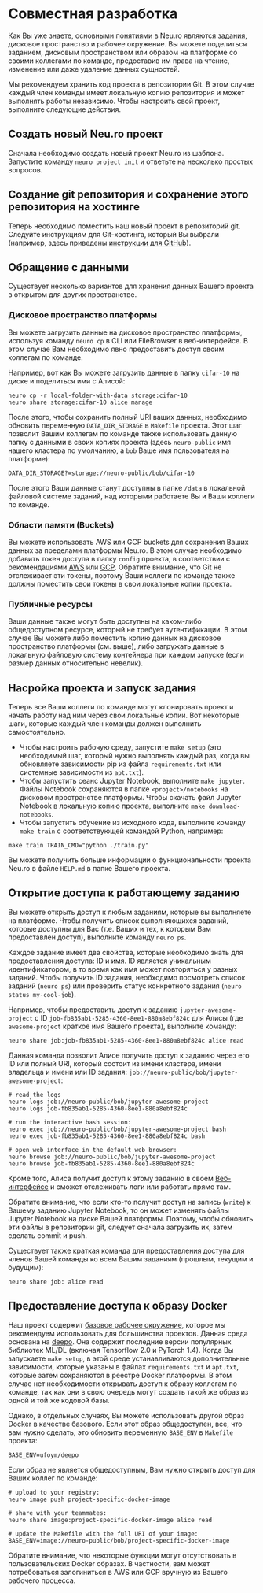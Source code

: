 # Совместная разработка

Как Вы уже [знаете](getting-started.md#understanding-core-concepts), основными понятиями в Neu.ro являются задания, дисковое пространство и рабочее окружение. Вы можете поделиться заданием, дисковым пространством или образом на платформе со своими коллегами по команде, предоставив им права на чтение, изменение или даже удаление данных сущностей.

Мы рекомендуем хранить код проекта в репозитории Git. В этом случае каждый член команды имеет локальную копию репозитория и может выполнять работы независимо. Чтобы настроить свой проект, выполните следующие действия.

## Создать новый Neu.ro проект

Сначала необходимо создать новый проект Neu.ro из шаблона. Запустите команду `neuro project init` и ответьте на несколько простых вопросов.

## Создание git репозитория и сохранение этого репозитория на хостинге

Теперь необходимо поместить наш новый проект в репозиторий git. Следуйте инструкциям для Git-хостинга, который Вы выбрали \(например, здесь приведены [инструкции для GitHub](https://help.github.com/en/github/importing-your-projects-to-github/adding-an-existing-project-to-github-using-the-command-line)\).

## Обращение с данными

Существует несколько вариантов для хранения данных Вашего проекта в открытом для других пространстве.

### Дисковое пространство платформы

Вы можете загрузить данные на дисковое пространство платформы, используя команду `neuro cp` в CLI или FileBrowser в веб-интерфейсе. В этом случае Вам необходимо явно предоставить доступ своим коллегам по команде.

Например, вот как Вы можете загрузить данные в папку `cifar-10` на диске и поделиться ими с Алисой:

```text
neuro cp -r local-folder-with-data storage:cifar-10
neuro share storage:cifar-10 alice manage
```

После этого, чтобы сохранить полный URI ваших данных, необходимо обновить переменную `DATA_DIR_STORAGE` в `Makefile` проекта. Этот шаг позволит Вашим коллегам по команде также использовать данную папку с данными в своих копиях проекта \(здесь `neuro-public` имя нашего кластера по умолчанию, а `bob` Ваше имя пользователя на платформе\):

```text
DATA_DIR_STORAGE?=storage://neuro-public/bob/cifar-10
```

После этого Ваши данные станут доступны в папке `/data` в локальной файловой системе заданий, над которыми работаете Вы и Ваши коллеги по команде.

### Области памяти \(Buckets\)

Вы можете использовать AWS или GCP buckets для сохранения Ваших данных за пределами платформы Neu.ro. В этом случае необходимо добавить токен доступа в папку `config` проекта, в соответствии с рекомендациями [AWS](https://docs.neu.ro/toolbox/accessing-object-storage-in-aws) или [GCP](https://docs.neu.ro/toolbox/accessing-object-storage-in-gcp). Обратите внимание, что Git не отслеживает эти токены, поэтому Ваши коллеги по команде также должны поместить свои токены в свои локальные копии проекта.

### Публичные ресурсы

Ваши данные также могут быть доступны на каком-либо общедоступном ресурсе, который не требует аутентификации. В этом случае Вы можете либо поместить копию данных на дисковое пространство платформы \(см. выше\), либо загружать данные в локальную файловую систему контейнера при каждом запуске \(если размер данных относительно невелик\).

## Насройка проекта и запуск задания

Теперь все Ваши коллеги по команде могут клонировать проект и начать работу над ним через свои локальные копии. Вот некоторые шаги, которые каждый член команды должен выполнить самостоятельно.

* Чтобы настроить рабочую среду, запустите `make setup` \(это необходимый шаг, который нужно выполнять каждый раз, когда вы обновляете зависимости pip из файла `requirements.txt` или системные зависимости из `apt.txt`\). 
* Чтобы запустить сеанс Jupyter Notebook, выполните `make jupyter`. Файлы Notebook сохраняются в папке `<project>/notebooks` на дисковом пространстве платформы. Чтобы скачать файл Jupyter Notebook в локальную копию проекта, выполните `make download-notebooks`.
* Чтобы запустить обучение из исходного кода, выполните команду `make train` с соответствующей командой Python, например:

```text
make train TRAIN_CMD="python ./train.py"
```

Вы можете получить больше информации о функциональности проекта Neu.ro в файле `HELP.md` в папке Вашего проекта.

## Открытие доступа к работающему заданию

Вы можете открыть доступ к любым заданиям, которые вы выполняете на платформе. Чтобы получить список выполняющихся заданий, которые доступны для Вас \(т.е. Ваших и тех, к которым Вам предоставлен доступ\), выполните команду `neuro ps`.

Каждое задание имеет два свойства, которые необходимо знать для предоставления доступа: ID и имя. ID является уникальным идентификатором, в то время как имя может повторяться у разных заданий. Чтобы получить ID задания, необходимо посмотреть список заданий \(`neuro ps`\) или проверить статус конкретного задания \(`neuro status my-cool-job`\).

Например, чтобы предоставить доступ к заданию `jupyter-awesome-project` с ID `job-fb835ab1-5285-4360-8ee1-880a8ebf824c` для Алисы \(где `awesome-project` краткое имя Вашего проекта\), выполните команду:

```text
neuro share job:job-fb835ab1-5285-4360-8ee1-880a8ebf824c alice read
```

Данная команда позволит Алисе получить доступ к заданию через его ID или полный URI, который состоит из имени кластера, имени владельца и имени или ID задания: `job://neuro-public/bob/jupyter-awesome-project`:

```text
# read the logs
neuro logs job://neuro-public/bob/jupyter-awesome-project
neuro logs job-fb835ab1-5285-4360-8ee1-880a8ebf824c   

# run the interactive bash session:
neuro exec job://neuro-public/bob/jupyter-awesome-project bash  
neuro exec job-fb835ab1-5285-4360-8ee1-880a8ebf824c bash   

# open web interface in the default web browser:
neuro browse job://neuro-public/bob/jupyter-awesome-project 
neuro browse job-fb835ab1-5285-4360-8ee1-880a8ebf824c
```

Кроме того, Алиса получит доступ к этому заданию в своем [Веб-интерфейсе](https://app.neu.ro/) и сможет отслеживать логи или работать прямо там.

Обратите внимание, что если кто-то получит доступ на запись \(`write`\) к Вашему заданию Jupyter Notebook, то он может изменять файлы Jupyter Notebook на диске Вашей платформы. Поэтому, чтобы обновить эти файлы в репозитории git, следует сначала загрузить их, затем сделать commit и push.

Существует также краткая команда для предоставления доступа для членов Вашей команды ко всем Вашим заданиям \(прошлым, текущим и будущим\):

```text
neuro share job: alice read
```

## Предоставление доступа к образу Docker

Наш проект содержит [базовое рабочее окружение](https://hub.docker.com/r/neuromation/base), которое мы рекомендуем использовать для большинства проектов. Данная среда основана на [deepo](https://github.com/ufoym/deepo). Она содержит последние версии популярных библиотек ML/DL \(включая Tensorflow 2.0 и PyTorch 1.4\). Когда Вы запускаете `make setup`, в этой среде устанавливаются дополнительные зависимости, которые указаны в файлах `requirements.txt` и `apt.txt`, которые затем сохраняются в реестре Docker платформы. В этом случае нет необходимости открывать доступ к образу коллегам по команде, так как они в свою очередь могут создать такой же образ из одной и той же кодовой базы.

Однако, в отдельных случаях, Вы можете использовать другой образ Docker в качестве базового. Если этот образ общедоступен, все, что вам нужно сделать, это обновить переменную `BASE_ENV` в `Makefile` проекта:

```text
BASE_ENV=ufoym/deepo
```

Если образ не является общедоступным, Вам нужно открыть доступ для Ваших коллег по команде:

```text
# upload to your registry:
neuro image push project-specific-docker-image

# share with your teammates:
neuro share image:project-specific-docker-image alice read

# update the Makefile with the full URI of your image:
BASE_ENV=image://neuro-public/bob/project-specific-docker-image
```

Обратите внимание, что некоторые функции могут отсутствовать в пользовательских Docker образах. В частности, вам может потребоваться залогиниться в AWS или GCP вручную из Вашего рабочего процесса.

